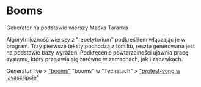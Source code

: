 # Booms
Generator na podstawie wierszy Maćka Taranka

Algorytmiczność wierszy z "repetytorium" podkreśliłem włączając je w program. Trzy pierwsze teksty pochodzą z tomiku, reszta generowana jest na podstawie bazy wyrażeń. Podkręcenie powtarzalności ujawnia pracę systemu, który przejawia się zarówno w zamachach, jak i zabawkach. 

Generator live > ["booms"](http://puldzian.net/2016/booms)
"booms" w "Techstach" > ["protest-song w javascripcie"](http://techsty.art.pl/?p=2078)

